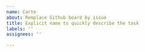 ```yaml
---
name: Carte
about: Remplace Github board by issue
title: Explicit name to quickly describe the task
labels: ''
assignees: ''

---
```



